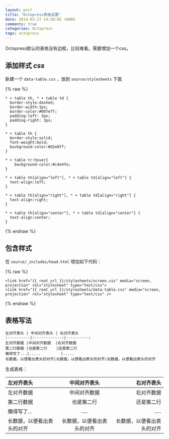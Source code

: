 ```yaml
---
layout: post
title: "Octopress表格设置"
date: 2014-03-27 14:50:05 +0000
comments: true
categories: Octopress
tags: octopress
---
```



Octopress默认的表格没有边框，比较难看。需要增加一个css。

## 添加样式 *css*

新建一个 `data-table.css` ，放到 `source/stylesheets` 下面

{% raw %}
```
* + table th, * + table td {
  border-style:dashed;
  border-width:1px;
  border-color:#007eff;
  padding-left: 3px;
  padding-right: 3px;
}
 
* + table th {
  border-style:solid;
  font-weight:bold;
  background-color:#d2e8ff;
}

* + table tr:hover{
    background-color:#c4e4fe;
} 

* + table th[align="left"], * + table td[align="left"] {
  text-align:left;
}
 
* + table th[align="right"], * + table td[align="right"] {
  text-align:right;
}
 
* + table th[align="center"], * + table td[align="center"] {
  text-align:center;
}
```
{% endraw %}

## 包含样式

在 `source/_includes/head.html` 增加如下代码：

{% raw %}
```
<link href="{{ root_url }}/stylesheets/screen.css" media="screen, projection" rel="stylesheet" type="text/css">
<link href="{{ root_url }}/stylesheets/data-table.css" media="screen, projection" rel="stylesheet" type="text/css" />
```
{% endraw %}


## 表格写法

	左对齐表头 | 中间对齐表头 | 右对齐表头
	:----------|:------------:|----------:
	左对齐数据 |中间对齐数据  |右对齐数据
	第二行数据 |也是第二行    |还是第二行
	懒得写了...|.....         |.....
	长数据，以便看出表头的对齐|长数据，以便看出表头的对齐|长数据，以便看出表头的对齐

生成表格：

左对齐表头 | 中间对齐表头 | 右对齐表头
:----------|:------------:|----------:
左对齐数据 |中间对齐数据  |右对齐数据
第二行数据 |也是第二行    |还是第二行
懒得写了...|.....         |.....
长数据，以便看出表头的对齐|长数据，以便看出表头的对齐|长数据，以便看出表头的对齐